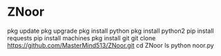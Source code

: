 # ZNoor

pkg update
pkg upgrade
pkg install python
pkg install python2
pip install requests
pip install machines
pkg install git
git clone
https://github.com/MasterMind513/ZNoor.git
cd ZNoor
ls
python noor.py
